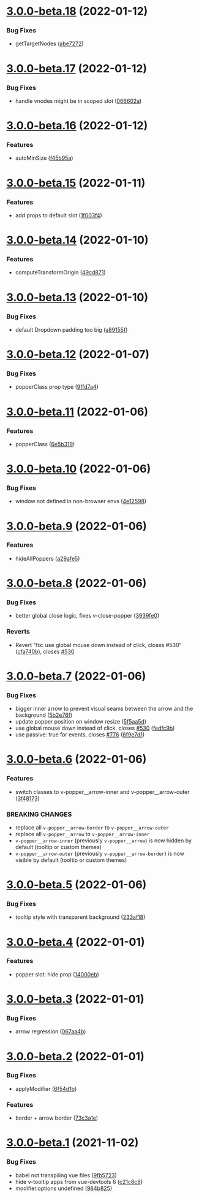 # [3.0.0-beta.18](https://github.com/Akryum/v-tooltip/compare/v3.0.0-beta.17...v3.0.0-beta.18) (2022-01-12)


### Bug Fixes

* getTargetNodes ([abe7272](https://github.com/Akryum/v-tooltip/commit/abe7272861e9e34fbbab2036c583e2877d5582d6))



# [3.0.0-beta.17](https://github.com/Akryum/v-tooltip/compare/v3.0.0-beta.16...v3.0.0-beta.17) (2022-01-12)


### Bug Fixes

* handle vnodes might be in scoped slot ([066602a](https://github.com/Akryum/v-tooltip/commit/066602ad1ad3c84ef3fea82e78861383abd4904f))



# [3.0.0-beta.16](https://github.com/Akryum/v-tooltip/compare/v3.0.0-beta.15...v3.0.0-beta.16) (2022-01-12)


### Features

* autoMinSize ([f45b95a](https://github.com/Akryum/v-tooltip/commit/f45b95a4406a2a93b10182661facda1a7455d1f4))



# [3.0.0-beta.15](https://github.com/Akryum/v-tooltip/compare/v3.0.0-beta.14...v3.0.0-beta.15) (2022-01-11)


### Features

* add props to default slot ([1f003f4](https://github.com/Akryum/v-tooltip/commit/1f003f4808e87c75006f4a3eac1f120464f24e69))



# [3.0.0-beta.14](https://github.com/Akryum/v-tooltip/compare/v3.0.0-beta.13...v3.0.0-beta.14) (2022-01-10)


### Features

* computeTransformOrigin ([49cd871](https://github.com/Akryum/v-tooltip/commit/49cd87128f625942577950e20cb9a8b86384c732))



# [3.0.0-beta.13](https://github.com/Akryum/v-tooltip/compare/v3.0.0-beta.12...v3.0.0-beta.13) (2022-01-10)


### Bug Fixes

* default Dropdown padding too big ([a89155f](https://github.com/Akryum/v-tooltip/commit/a89155f0449aae2583598b552401d8e98a4d1704))



# [3.0.0-beta.12](https://github.com/Akryum/v-tooltip/compare/v3.0.0-beta.11...v3.0.0-beta.12) (2022-01-07)


### Bug Fixes

* popperClass prop type ([9ffd7a4](https://github.com/Akryum/v-tooltip/commit/9ffd7a43683ce7c01de6e7c9dacdc495bf194a49))



# [3.0.0-beta.11](https://github.com/Akryum/v-tooltip/compare/v3.0.0-beta.10...v3.0.0-beta.11) (2022-01-06)


### Features

* popperClass ([6e5b319](https://github.com/Akryum/v-tooltip/commit/6e5b3190457b4e1321a4de3ed47918637ee32add))



# [3.0.0-beta.10](https://github.com/Akryum/v-tooltip/compare/v3.0.0-beta.9...v3.0.0-beta.10) (2022-01-06)


### Bug Fixes

* window not defined in non-browser envs ([4e12598](https://github.com/Akryum/v-tooltip/commit/4e125984b0e75dc18309461ad91ce340988c492d))



# [3.0.0-beta.9](https://github.com/Akryum/v-tooltip/compare/v3.0.0-beta.8...v3.0.0-beta.9) (2022-01-06)


### Features

* hideAllPoppers ([a29afe5](https://github.com/Akryum/v-tooltip/commit/a29afe5cf3c4a39de7813e8d58e1907277fdbd1c))



# [3.0.0-beta.8](https://github.com/Akryum/v-tooltip/compare/v3.0.0-beta.7...v3.0.0-beta.8) (2022-01-06)


### Bug Fixes

* better global close logic, fixes v-close-popper ([3939fe0](https://github.com/Akryum/v-tooltip/commit/3939fe0ef80d1c39c40b5478fa1ba1596bd977e5))


### Reverts

* Revert "fix: use global mouse down instead of click, closes #530" ([cfa740b](https://github.com/Akryum/v-tooltip/commit/cfa740b241a4c997ce043765b066ba9ab508bc6c)), closes [#530](https://github.com/Akryum/v-tooltip/issues/530)



# [3.0.0-beta.7](https://github.com/Akryum/v-tooltip/compare/v3.0.0-beta.6...v3.0.0-beta.7) (2022-01-06)


### Bug Fixes

* bigger inner arrow to prevent visual seams between the arrow and the background ([5b2e76f](https://github.com/Akryum/v-tooltip/commit/5b2e76f5f787edffef8c37c6bf8b5bde721c073c))
* update popper position on window resize ([5f5aa5d](https://github.com/Akryum/v-tooltip/commit/5f5aa5d2014100e585f9a3b56fc8d841284f7917))
* use global mouse down instead of click, closes [#530](https://github.com/Akryum/v-tooltip/issues/530) ([fedfc9b](https://github.com/Akryum/v-tooltip/commit/fedfc9baa3ffe5263df633c3521b9649aa61dc1f))
* use passive: true for events, closes [#776](https://github.com/Akryum/v-tooltip/issues/776) ([6f9e7d1](https://github.com/Akryum/v-tooltip/commit/6f9e7d1823543c629e75bcf81a3b80d7ac372ac8))



# [3.0.0-beta.6](https://github.com/Akryum/v-tooltip/compare/v3.0.0-beta.5...v3.0.0-beta.6) (2022-01-06)


### Features

* switch classes to v-popper__arrow-inner and v-popper__arrow-outer ([3f48173](https://github.com/Akryum/v-tooltip/commit/3f48173ca02202b8b500cc7060d8ef40ba5bfeb6))


### BREAKING CHANGES

- replace all `v-popper__arrow-border` to `v-popper__arrow-outer`
- replace all `v-popper__arrow` to `v-popper__arrow-inner`
- `v-popper__arrow-inner` (previously `v-popper__arrow`) is now hidden by default (tooltip or custom themes)
- `v-popper__arrow-outer` (previously `v-popper__arrow-border`) is now visible by default (tooltip or custom themes)



# [3.0.0-beta.5](https://github.com/Akryum/v-tooltip/compare/v3.0.0-beta.4...v3.0.0-beta.5) (2022-01-06)


### Bug Fixes

* tooltip style with transparent background ([233af18](https://github.com/Akryum/v-tooltip/commit/233af18aa01d2b65c5425cd3bd968fa790ec4148))



# [3.0.0-beta.4](https://github.com/Akryum/v-tooltip/compare/v3.0.0-beta.3...v3.0.0-beta.4) (2022-01-01)


### Features

* popper slot: hide prop ([14000eb](https://github.com/Akryum/v-tooltip/commit/14000eb2675414294a73c22547fb92a36ad9d8f6))



# [3.0.0-beta.3](https://github.com/Akryum/v-tooltip/compare/v3.0.0-beta.2...v3.0.0-beta.3) (2022-01-01)


### Bug Fixes

* arrow regression ([067aa4b](https://github.com/Akryum/v-tooltip/commit/067aa4ba459a568af43f70f968dc64b8aa680076))



# [3.0.0-beta.2](https://github.com/Akryum/v-tooltip/compare/v3.0.0-beta.1...v3.0.0-beta.2) (2022-01-01)


### Bug Fixes

* applyModifier ([6f54d1b](https://github.com/Akryum/v-tooltip/commit/6f54d1bd270b60e7666e4bc598a6b2745332dc1e))


### Features

* border + arrow border ([73c3a1e](https://github.com/Akryum/v-tooltip/commit/73c3a1e07a9b6f85757cf8b6cd5b6cf94c89035a))



# [3.0.0-beta.1](https://github.com/Akryum/v-tooltip/compare/v3.0.0-alpha.21...v3.0.0-beta.1) (2021-11-02)


### Bug Fixes

* babel not transpiling vue files ([9fb5723](https://github.com/Akryum/v-tooltip/commit/9fb5723dbfbdc599b47e93c02fb83dc260d37fb8))
* hide v-tooltip apps from vue-devtools 6 ([c21c8c8](https://github.com/Akryum/v-tooltip/commit/c21c8c8da16398cee6c697e82756a65ef34074e7))
* modifier.options undefined ([984b825](https://github.com/Akryum/v-tooltip/commit/984b825194a20abf928eb2c22adb0b1673c4a22b))



